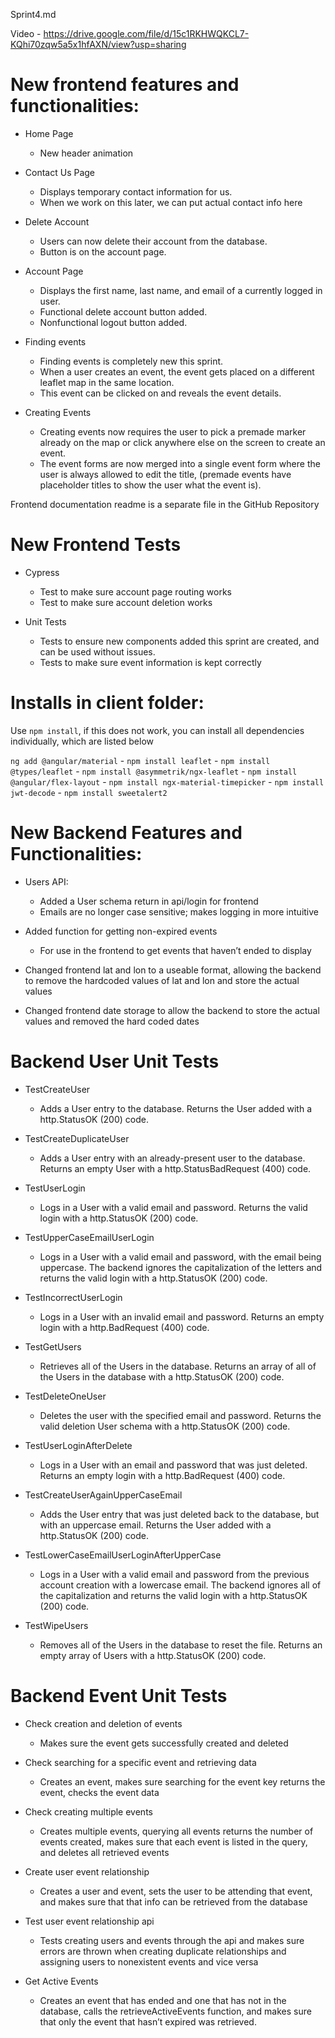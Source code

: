 Sprint4.md

Video - https://drive.google.com/file/d/15c1RKHWQKCL7-KQhi70zqw5a5x1hfAXN/view?usp=sharing

# New frontend features and functionalities:
- Home Page
	- New header animation
 - Contact Us Page
    - Displays temporary contact information for us.
    - When we work on this later, we can put actual contact info here
    
- Delete Account
    - Users can now delete their account from the database.
    - Button is on the account page.

-   Account Page
    - Displays the first name, last name, and email of a currently logged in user.
    - Functional delete account button added.
    - Nonfunctional logout button added.
    

-   Finding events
    - Finding events is completely new this sprint.
	- When a user creates an event, the event gets placed on a different leaflet 	   map in the same location.
    - This event can be clicked on and reveals the event details.
    

-   Creating Events
    - Creating events now requires the user to pick a premade marker already on the map or click anywhere else on the screen to create an event.
    - The event forms are now merged into a single event form where the user is always allowed to edit the title, (premade events have placeholder titles to show the user what the event is).
    

  Frontend documentation readme is a separate file in the GitHub Repository

  

# New Frontend Tests

-   Cypress
    -  Test to make sure account page routing works
    -   Test to make sure account deletion works
    
-   Unit Tests
    -   Tests to ensure new components added this sprint are created, and can be used without issues.
    -   Tests to make sure event information is kept correctly
    

# Installs in client folder:

Use `npm install`, if this does not work, you can install all dependencies individually, which are listed below

`ng add @angular/material` - `npm install leaflet` - `npm install @types/leaflet` - `npm install @asymmetrik/ngx-leaflet` - `npm install @angular/flex-layout` - `npm install ngx-material-timepicker` - `npm install jwt-decode` - `npm install sweetalert2`

# New Backend Features and Functionalities:

-   Users API:
    -   Added a User schema return in api/login for frontend
    -   Emails are no longer case sensitive; makes logging in more intuitive
    
-   Added function for getting non-expired events
    -   For use in the frontend to get events that haven’t ended to display
    
-   Changed frontend lat and lon to a useable format, allowing the backend to remove the hardcoded values of lat and lon and store the actual values
    
-   Changed frontend date storage to allow the backend to store the actual values and removed the hard coded dates

# Backend User Unit Tests

-   TestCreateUser
    -   Adds a User entry to the database. Returns the User added with a http.StatusOK (200) code.
    
-   TestCreateDuplicateUser
    -   Adds a User entry with an already-present user to the database. Returns an empty User with a http.StatusBadRequest (400) code.
    
-   TestUserLogin
    -   Logs in a User with a valid email and password. Returns the valid login with a http.StatusOK (200) code.
    
-   TestUpperCaseEmailUserLogin
    -   Logs in a User with a valid email and password, with the email being uppercase. The backend ignores the capitalization of the letters and returns the valid login with a http.StatusOK (200) code.
    
-   TestIncorrectUserLogin
    -   Logs in a User with an invalid email and password. Returns an empty login with a http.BadRequest (400) code.
    
-   TestGetUsers
    -   Retrieves all of the Users in the database. Returns an array of all of the Users in the database with a http.StatusOK (200) code.
    
-   TestDeleteOneUser
    -   Deletes the user with the specified email and password. Returns the valid deletion User schema with a http.StatusOK (200) code.
    
-   TestUserLoginAfterDelete
    -   Logs in a User with an email and password that was just deleted. Returns an empty login with a http.BadRequest (400) code.
    
-   TestCreateUserAgainUpperCaseEmail
    -   Adds the User entry that was just deleted back to the database, but with an uppercase email. Returns the User added with a http.StatusOK (200) code.
    
-   TestLowerCaseEmailUserLoginAfterUpperCase
    -   Logs in a User with a valid email and password from the previous account creation with a lowercase email. The backend ignores all of the capitalization and returns the valid login with a http.StatusOK (200) code.
    
-   TestWipeUsers
    -   Removes all of the Users in the database to reset the file. Returns an empty array of Users with a http.StatusOK (200) code.
    

  

# Backend Event Unit Tests

-   Check creation and deletion of events
    -   Makes sure the event gets successfully created and deleted
    
-   Check searching for a specific event and retrieving data
    -   Creates an event, makes sure searching for the event key returns the event, checks the event data
    
-   Check creating multiple events
    -   Creates multiple events, querying all events returns the number of events created, makes sure that each event is listed in the query, and deletes all retrieved events
    
-   Create user event relationship
    -   Creates a user and event, sets the user to be attending that event, and makes sure that that info can be retrieved from the database
    
-   Test user event relationship api
    -   Tests creating users and events through the api and makes sure errors are thrown when creating duplicate relationships and assigning users to nonexistent events and vice versa
    
-   Get Active Events
    -   Creates an event that has ended and one that has not in the database, calls the retrieveActiveEvents function, and makes sure that only the event that hasn’t expired was retrieved.
<!--stackedit_data:
eyJoaXN0b3J5IjpbLTE0NDkzNzQyOTJdfQ==
-->

